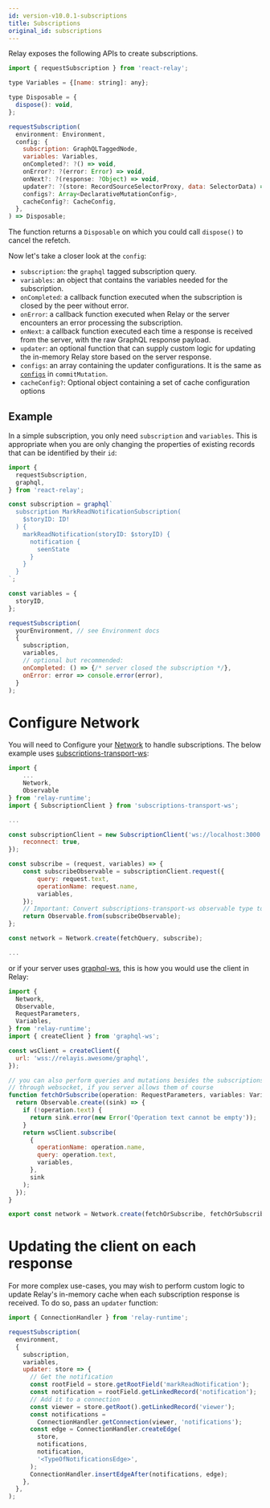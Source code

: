 ```yaml
---
id: version-v10.0.1-subscriptions
title: Subscriptions
original_id: subscriptions
---
```


Relay exposes the following APIs to create subscriptions.

```javascript
import { requestSubscription } from 'react-relay';

type Variables = {[name: string]: any};

type Disposable = {
  dispose(): void,
};

requestSubscription(
  environment: Environment,
  config: {
    subscription: GraphQLTaggedNode,
    variables: Variables,
    onCompleted?: ?() => void,
    onError?: ?(error: Error) => void,
    onNext?: ?(response: ?Object) => void,
    updater?: ?(store: RecordSourceSelectorProxy, data: SelectorData) => void,
    configs?: Array<DeclarativeMutationConfig>,
    cacheConfig?: CacheConfig,
  },
) => Disposable;
```
The function returns a `Disposable` on which you could call `dispose()` to cancel the refetch.

Now let's take a closer look at the `config`:

* `subscription`: the `graphql` tagged subscription query.
* `variables`: an object that contains the variables needed for the subscription.
* `onCompleted`: a callback function executed when the subscription is closed by
  the peer without error.
* `onError`: a callback function executed when Relay or the server encounters an
  error processing the subscription.
* `onNext`: a callback function executed each time a response is received from
  the server, with the raw GraphQL response payload.
* `updater`: an optional function that can supply custom logic for updating the
  in-memory Relay store based on the server response.
* `configs`: an array containing the updater configurations. It is the same as [`configs`](./mutations#updater-configs) in `commitMutation`.
* `cacheConfig?`: Optional object containing a set of cache configuration options

## Example

In a simple subscription, you only need `subscription` and `variables`. This is
appropriate when you are only changing the properties of existing records that
can be identified by their `id`:

```javascript
import {
  requestSubscription,
  graphql,
} from 'react-relay';

const subscription = graphql`
  subscription MarkReadNotificationSubscription(
    $storyID: ID!
  ) {
    markReadNotification(storyID: $storyID) {
      notification {
        seenState
      }
    }
  }
`;

const variables = {
  storyID,
};

requestSubscription(
  yourEnvironment, // see Environment docs
  {
    subscription,
    variables,
    // optional but recommended:
    onCompleted: () => {/* server closed the subscription */},
    onError: error => console.error(error),
  }
);
```

# Configure Network

You will need to Configure your [Network](./networklayer) to handle subscriptions. The below example uses [subscriptions-transport-ws](https://github.com/apollographql/subscriptions-transport-ws):

```javascript
import {
    ...
    Network,
    Observable
} from 'relay-runtime';
import { SubscriptionClient } from 'subscriptions-transport-ws';

...

const subscriptionClient = new SubscriptionClient('ws://localhost:3000', {
    reconnect: true,
});

const subscribe = (request, variables) => {
    const subscribeObservable = subscriptionClient.request({
        query: request.text,
        operationName: request.name,
        variables,
    });
    // Important: Convert subscriptions-transport-ws observable type to Relay's
    return Observable.from(subscribeObservable);
};

const network = Network.create(fetchQuery, subscribe);

...
```

or if your server uses [graphql-ws](https://github.com/enisdenjo/graphql-ws), this is how you would use the client in Relay:

```javascript
import {
  Network,
  Observable,
  RequestParameters,
  Variables,
} from 'relay-runtime';
import { createClient } from 'graphql-ws';

const wsClient = createClient({
  url: 'wss://relayis.awesome/graphql',
});

// you can also perform queries and mutations besides the subscriptions
// through websocket, if you server allows them of course
function fetchOrSubscribe(operation: RequestParameters, variables: Variables) {
  return Observable.create((sink) => {
    if (!operation.text) {
      return sink.error(new Error('Operation text cannot be empty'));
    }
    return wsClient.subscribe(
      {
        operationName: operation.name,
        query: operation.text,
        variables,
      },
      sink
    );
  });
}

export const network = Network.create(fetchOrSubscribe, fetchOrSubscribe);
```

# Updating the client on each response

For more complex use-cases, you may wish to perform custom logic to update
Relay's in-memory cache when each subscription response is received. To do so,
pass an `updater` function:

```javascript
import { ConnectionHandler } from 'relay-runtime';

requestSubscription(
  environment,
  {
    subscription,
    variables,
    updater: store => {
      // Get the notification
      const rootField = store.getRootField('markReadNotification');
      const notification = rootField.getLinkedRecord('notification');
      // Add it to a connection
      const viewer = store.getRoot().getLinkedRecord('viewer');
      const notifications =
        ConnectionHandler.getConnection(viewer, 'notifications');
      const edge = ConnectionHandler.createEdge(
        store,
        notifications,
        notification,
        '<TypeOfNotificationsEdge>',
      );
      ConnectionHandler.insertEdgeAfter(notifications, edge);
    },
  },
);
```
